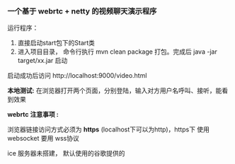 ### 一个基于 webrtc + netty 的视频聊天演示程序

运行程序：

1. 直接启动start包下的Start类
2.  进入项目目录， 命令行执行 mvn clean package 打包。完成后  java -jar target/xx.jar  启动

 启动成功后访问 http://localhost:9000/video.html

**本地测试:**  在浏览器打开两个页面，分别登陆，输入对方用户名呼叫、接听，能看到效果

**webrtc 注意事项 :**  

浏览器链接访问方式必须为 **https** (localhost下可以为http)，https下 使用 websocket  要用 wss协议

ice 服务器未搭建，  默认使用的谷歌提供的

